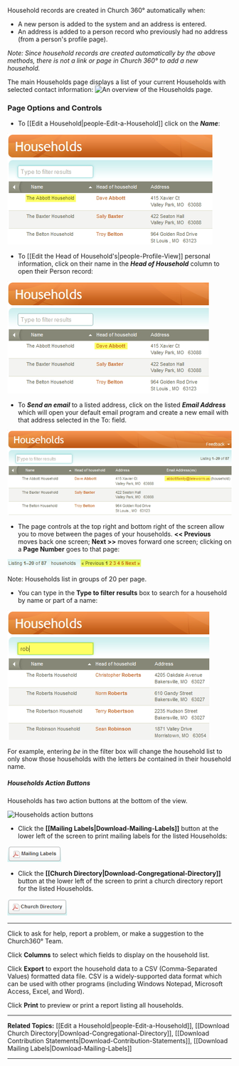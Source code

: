 Household records are created in Church 360° automatically when:

-   A new person is added to the system and an address is entered.
-   An address is added to a person record who previously had no address
    (from a person's profile page).

*Note: Since household records are created automatically by the above
methods, there is not a link or page in Church 360° to add a new
household.*

The main Households page displays a list of your current
Households with selected contact information: ![An overview of the
Households
page.](People_Households_01.JPG "An overview of the Households page.")

### Page Options and Controls

-   To [[Edit a Household|people-Edit-a-Household]] click on the
    ***Name***:

![Clicking a Name](People_Households_02.JPG "Clicking a Name")

-   To [[Edit the Head of Household's|people-Profile-View]] personal
    information, click on their name in the ***Head of Household***
    column to open their Person record:

![Head of Household](People_Households_03.JPG "Head of Household")

-   To ***Send an email*** to a listed address, click on the listed
    ***Email Address*** which will open your default email program and
    create a new email with that address selected in the To: field.

![Sending email](People_Households_04.JPG "Sending email")

-   The page controls at the top right and bottom right of the screen
    allow you to move between the pages of your households. **\<\<
    Previous** moves back one screen; **Next \>\>** moves forward one
    screen; clicking on a **Page Number** goes to that page:

![Page Controls](People_Households_05.JPG "Page Controls")

Note: Households list in groups of 20 per page.

-   You can type in the **Type to filter results** box to search for a
    household by name or part of a name:

![Search/Filtering](People_Households_06.JPG "Search/Filtering")

For example, entering *be* in the filter box will change the household
list to only show those households with the letters *be* contained in
their household name.

##### Households Action Buttons

Households has two action buttons at the bottom of the view.

![Households action
buttons](Households_action_buttons.jpg "Households action buttons")

-   Click the **[[Mailing Labels|Download-Mailing-Labels]]** button
    at the lower left of the screen to print mailing labels for the
    listed Households:

![Mailing Labels](Mailing_Labels_button.JPG "Mailing Labels")

-   Click the **[[Church
    Directory|Download-Congregational-Directory]]** button at the
    lower left of the screen to print a church directory report for the
    listed Households.

![Church Directory](Church_Directory_button.JPG "Church Directory")

* * * * *

Click **<Feedback>** to ask for help, report a problem, or make a
suggestion to the Church360° Team.

Click **Columns** to select which fields to display on the household
list.

Click **Export** to export the household data to a CSV (Comma-Separated
Values) formatted data file. CSV is a widely-supported data format which
can be used with other programs (including Windows Notepad, Microsoft
Access, Excel, and Word).

Click **Print** to preview or print a report listing all households.

* * * * *

**Related Topics:** [[Edit a Household|people-Edit-a-Household]],
[[Download Church Directory|Download-Congregational-Directory]],
[[Download Contribution
Statements|Download-Contribution-Statements]], [[Download Mailing
Labels|Download-Mailing-Labels]]

* * * * *
